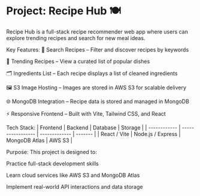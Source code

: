 # Project: Recipe Hub 🍽️
Recipe Hub is a full-stack recipe recommender web app where users can explore trending recipes and search for new meal ideas.

Key Features:
🍳 Search Recipes – Filter and discover recipes by keywords

🥗 Trending Recipes – View a curated list of popular dishes

🗂️ Ingredients List – Each recipe displays a list of cleaned ingredients

🖼️ S3 Image Hosting – Images are stored in AWS S3 for scalable delivery

🌐 MongoDB Integration – Recipe data is stored and managed in MongoDB

⚡ Responsive Frontend – Built with Vite, Tailwind CSS, and React

Tech Stack:
| Frontend     | Backend           | Database      | Storage |
| ------------ | ----------------- | ------------- | ------- |
| React / Vite | Node.js / Express | MongoDB Atlas | AWS S3  |


Purpose:
This project is designed to:

Practice full-stack development skills

Learn cloud services like AWS S3 and MongoDB Atlas

Implement real-world API interactions and data storage

